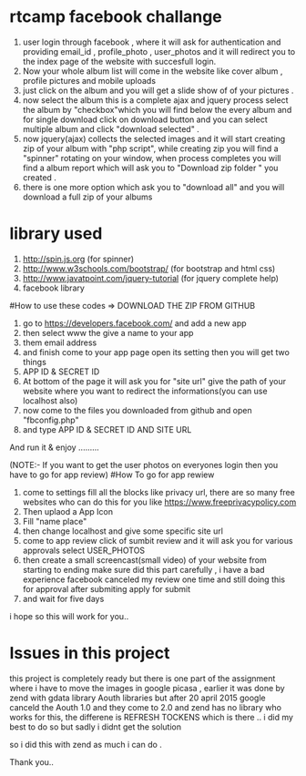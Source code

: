 # rtcamp facebook challange

1. user login through facebook , where it will ask  for authentication and providing email_id , profile_photo , user_photos  and it will    redirect you to the index page of the website with succesfull login.
2. Now your whole album list will come in the website like cover album , profile pictures and mobile uploads
3. just click on the album and you will get a slide show of of your pictures . 
4. now select the album this is a complete ajax and jquery process select the album by "checkbox"which you will find below the every        album and for single download click on  download button and you can select multiple album and click "download selected" .
5. now jquery(ajax) collects the selected images and it will start creating zip of your album with "php script", while creating zip you     will  find a "spinner" rotating on your window, when process  completes you will find a album report which will ask you to "Download     zip folder " you created .
6. there is one more option which ask you to "download all" and you will download a full zip of your albums

# library used
1. http://spin.js.org (for spinner)
2. http://www.w3schools.com/bootstrap/ (for bootstrap and html css)
3. http://www.javatpoint.com/jquery-tutorial (for jquery complete help)
4. facebook library

#How to use these codes => DOWNLOAD THE ZIP FROM GITHUB

1. go to https://developers.facebook.com/ and add a new app
2. then select www the give a name to your app
3. them email address
4. and finish come to your app page open its setting then you will get two things
5. APP ID & SECRET ID 
6. At bottom of the page it will ask you for "site url" give the path of your website where you want to redirect the informations(you     can use localhost also)
7. now come to the files you downloaded from github and open "fbconfig.php"
8. and type APP ID & SECRET ID AND SITE URL


And run it & enjoy .........

(NOTE:- If you want to get the user photos on everyones login then you have to go for app review)
#How To go for app rewiew 
1. come to settings fill all the blocks like privacy url, there are so many free websites who can do this for you
   like https://www.freeprivacypolicy.com
2. Then uplaod a App Icon
3. Fill "name place"
4. then change localhost and give some specific site url 
5. come to app review click of sumbit review and it will ask you for various approvals select USER_PHOTOS
6. then create a small screencast(small video) of your website from starting to ending make sure did this part carefully , i have a      bad experience facebook canceled my review one time and still doing this for approval after submiting apply for submit
7. and wait for five days 



i hope so this will work for you..

# Issues in this project

this project is completely ready but there is one part of the assignment where i have to move the images in google picasa , earlier it was done by zend with gdata library Aouth libraries but after 20 april 2015 google canceld the Aouth 1.0 and they come to 2.0
and zend has no library who works for this, 
the differene is REFRESH TOCKENS which is there .. i did my best to do so but sadly i didnt get the solution

so i did this with zend as much i can do .

Thank you..
